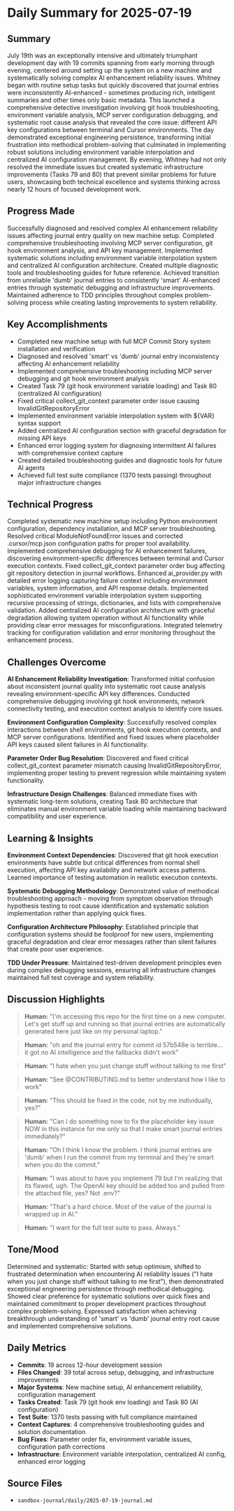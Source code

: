 # Daily Summary for 2025-07-19

## Summary

July 19th was an exceptionally intensive and ultimately triumphant development day with 19 commits spanning from early morning through evening, centered around setting up the system on a new machine and systematically solving complex AI enhancement reliability issues. Whitney began with routine setup tasks but quickly discovered that journal entries were inconsistently AI-enhanced - sometimes producing rich, intelligent summaries and other times only basic metadata. This launched a comprehensive detective investigation involving git hook troubleshooting, environment variable analysis, MCP server configuration debugging, and systematic root cause analysis that revealed the core issue: different API key configurations between terminal and Cursor environments. The day demonstrated exceptional engineering persistence, transforming initial frustration into methodical problem-solving that culminated in implementing robust solutions including environment variable interpolation and centralized AI configuration management. By evening, Whitney had not only resolved the immediate issues but created systematic infrastructure improvements (Tasks 79 and 80) that prevent similar problems for future users, showcasing both technical excellence and systems thinking across nearly 12 hours of focused development work.

## Progress Made

Successfully diagnosed and resolved complex AI enhancement reliability issues affecting journal entry quality on new machine setup. Completed comprehensive troubleshooting involving MCP server configuration, git hook environment analysis, and API key management. Implemented systematic solutions including environment variable interpolation system and centralized AI configuration architecture. Created multiple diagnostic tools and troubleshooting guides for future reference. Achieved transition from unreliable 'dumb' journal entries to consistently 'smart' AI-enhanced entries through systematic debugging and infrastructure improvements. Maintained adherence to TDD principles throughout complex problem-solving process while creating lasting improvements to system reliability.

## Key Accomplishments

- Completed new machine setup with full MCP Commit Story system installation and verification
- Diagnosed and resolved 'smart' vs 'dumb' journal entry inconsistency affecting AI enhancement reliability
- Implemented comprehensive troubleshooting including MCP server debugging and git hook environment analysis
- Created Task 79 (git hook environment variable loading) and Task 80 (centralized AI configuration)
- Fixed critical collect_git_context parameter order issue causing InvalidGitRepositoryError
- Implemented environment variable interpolation system with ${VAR} syntax support
- Added centralized AI configuration section with graceful degradation for missing API keys
- Enhanced error logging system for diagnosing intermittent AI failures with comprehensive context capture
- Created detailed troubleshooting guides and diagnostic tools for future AI agents
- Achieved full test suite compliance (1370 tests passing) throughout major infrastructure changes

## Technical Progress

Completed systematic new machine setup including Python environment configuration, dependency installation, and MCP server troubleshooting. Resolved critical ModuleNotFoundError issues and corrected .cursor/mcp.json configuration paths for proper tool availability. Implemented comprehensive debugging for AI enhancement failures, discovering environment-specific differences between terminal and Cursor execution contexts. Fixed collect_git_context parameter order bug affecting git repository detection in journal workflows. Enhanced ai_provider.py with detailed error logging capturing failure context including environment variables, system information, and API response details. Implemented sophisticated environment variable interpolation system supporting recursive processing of strings, dictionaries, and lists with comprehensive validation. Added centralized AI configuration architecture with graceful degradation allowing system operation without AI functionality while providing clear error messages for misconfigurations. Integrated telemetry tracking for configuration validation and error monitoring throughout the enhancement process.

## Challenges Overcome

**AI Enhancement Reliability Investigation**: Transformed initial confusion about inconsistent journal quality into systematic root cause analysis revealing environment-specific API key differences. Conducted comprehensive debugging involving git hook environments, network connectivity testing, and execution context analysis to identify core issues.

**Environment Configuration Complexity**: Successfully resolved complex interactions between shell environments, git hook execution contexts, and MCP server configurations. Identified and fixed issues where placeholder API keys caused silent failures in AI functionality.

**Parameter Order Bug Resolution**: Discovered and fixed critical collect_git_context parameter mismatch causing InvalidGitRepositoryError, implementing proper testing to prevent regression while maintaining system functionality.

**Infrastructure Design Challenges**: Balanced immediate fixes with systematic long-term solutions, creating Task 80 architecture that eliminates manual environment variable loading while maintaining backward compatibility and user experience.

## Learning & Insights

**Environment Context Dependencies**: Discovered that git hook execution environments have subtle but critical differences from normal shell execution, affecting API key availability and network access patterns. Learned importance of testing automation in realistic execution contexts.

**Systematic Debugging Methodology**: Demonstrated value of methodical troubleshooting approach - moving from symptom observation through hypothesis testing to root cause identification and systematic solution implementation rather than applying quick fixes.

**Configuration Architecture Philosophy**: Established principle that configuration systems should be foolproof for new users, implementing graceful degradation and clear error messages rather than silent failures that create poor user experience.

**TDD Under Pressure**: Maintained test-driven development principles even during complex debugging sessions, ensuring all infrastructure changes maintained full test coverage and system reliability.

## Discussion Highlights

> **Human:** "I'm accessing this repo for the first time on a new computer. Let's get stuff up and running so that journal entries are automatically generated here just like on my personal laptop."

> **Human:** "oh and the journal entry for commit id 57b548e is terrible... it got no AI intelligence and the fallbacks didn't work"

> **Human:** "I hate when you just change stuff without talking to me first"

> **Human:** "See @CONTRIBUTING.md to better understand how I like to work"

> **Human:** "This should be fixed in the code, not by me individually, yes?"

> **Human:** "Can I do something now to fix the placeholder key issue NOW in this instance for me only so that I make smart journal entries immediately?"

> **Human:** "Oh I think I know the problem. I think journal entries are 'dumb' when I run the commit from my terminal and they're smart when you do the commit."

> **Human:** "I was about to have you implement 79 but I'm realizing that its flawed, ugh. The OpenAI key should be added too and pulled from the attached file, yes? Not .env?"

> **Human:** "That's a hard choice. Most of the value of the journal is wrapped up in AI."

> **Human:** "I want for the full test suite to pass. Always."

## Tone/Mood

Determined and systematic: Started with setup optimism, shifted to frustrated determination when encountering AI reliability issues ("I hate when you just change stuff without talking to me first"), then demonstrated exceptional engineering persistence through methodical debugging. Showed clear preference for systematic solutions over quick fixes and maintained commitment to proper development practices throughout complex problem-solving. Expressed satisfaction when achieving breakthrough understanding of 'smart' vs 'dumb' journal entry root cause and implemented comprehensive solutions.

## Daily Metrics

- **Commits**: 19 across 12-hour development session  
- **Files Changed**: 39 total across setup, debugging, and infrastructure improvements
- **Major Systems**: New machine setup, AI enhancement reliability, configuration management
- **Tasks Created**: Task 79 (git hook env loading) and Task 80 (AI configuration)
- **Test Suite**: 1370 tests passing with full compliance maintained
- **Context Captures**: 4 comprehensive troubleshooting guides and solution documentation
- **Bug Fixes**: Parameter order fix, environment variable issues, configuration path corrections
- **Infrastructure**: Environment variable interpolation, centralized AI config, enhanced error logging

## Source Files

- `sandbox-journal/daily/2025-07-19-journal.md` 